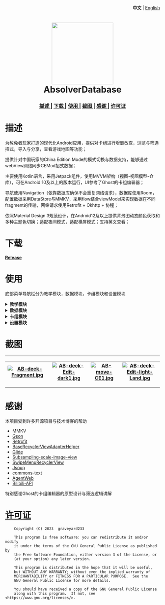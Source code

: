 <p align="right">
    <strong>中文</strong>
    <span> | </span>
    <a href="https://www.github.com/graveyard233/AbsolverDatabase/blob/master/README_EN.md">English</a>
</p>

<h1 align="center">
    <img src="https://i.postimg.cc/6QbkhKJy/AB-1.png" width="200">
    <br>AbsolverDatabase<br>
</h1>

<div align="center">
    <h3>
    <a href="https://github.com/graveyard233/AbsolverDatabase#描述">
    描述
    </a>
    <span> | </span>
    <a href="https://github.com/graveyard233/AbsolverDatabase#下载">
    下载
    </a>
    <span> | </span>
    <a href="https://github.com/graveyard233/AbsolverDatabase#使用">
    使用
    </a>
    <span> | </span>
    <a href="https://github.com/graveyard233/AbsolverDatabase#截图">
    截图
    </a>
    <span> | </span>
    <a href="https://github.com/graveyard233/AbsolverDatabase#感谢">
    感谢
    </a>
    <span> | </span>
    <a href="https://github.com/graveyard233/AbsolverDatabase#许可证">
    许可证
    </a>
    </h3>
</div>

# 描述

为赦免者玩家打造的现代化Android应用，提供对卡组进行增删改查，浏览与筛选招式，导入与分享，查看游戏地图等功能；

提供针对中国玩家的China Edition Mode的模式切换与数据支持，能够通过webView网络同步CEMod招式数据；

主要使用Kotlin语言，采用Jetpack组件，使用MVVM架构（视图-视图模型-仓库），可在Android 10及以上的版本运行，UI参考了Ghost的卡组编辑器；

导航使用Navigation（依靠数据库确保不会重复网络请求），数据库使用Room，配置数据采用DataStore与MMKV，采用flow结合viewModel来实现数据在不同fragment的传输，网络请求使用Retrofit + Okhttp + 协程；

依照Material Design 3规范设计，在Android12及以上提供背景图动态颜色获取和多种主题色切换；适配夜间模式，适配横屏模式；支持英文查看；

# 下载

[**Release**](https://github.com/graveyard233/AbsolverDatabase/releases)

# 使用

底部菜单导航栏分为教学模块，数据模块，卡组模块和设置模块
<details>
    <summary><strong>教学模块</strong></summary>
<p>默认浏览Ghost新手教学视频，点击顶部图片弹出弹窗，可切换列表。另一列表展示B站最新的赦免者相关视频，默认加载20个</p>
</details>

<details>
    <summary><strong>数据模块</strong></summary>
<p>默认展示地图界面，可放大缩小查看</p>
<p>调色板界面根据手机壁纸展示Material动态主题色</p>
<p>Tip界面展示游戏的一些数据</p>
</details>

<details>
    <summary><strong>卡组模块</strong></summary>
<h3>卡组浏览界面</h3>
<p>右侧按类别(徒手，拳套，剑)筛选数据库中的卡组，左侧列表展示此类卡组(按卡组更新时间降序排列)</p>
<p>点击卡组可进入卡组编辑界面</p>
<p>长按卡组可复制卡组代码</p>
<p>点击顶部图标可新建卡组</p>
<p>长按顶部图标可根据剪贴板内的代码复制卡组</p>
<p>侧滑卡组子项，点击(X)可以删除卡组</p>
<h3>卡组编辑界面</h3>
<p>本界面一切操作，不主动保存的话，不会写入数据库</p>
<p>长按招式框可删除框内招式(临时)</p>
<p>点击保存图标可以保存本次编辑(无法回滚)</p>
<p>点击招式图标可进入招式选择界面</p>
<p>长按空白区域可唤起底部弹窗，用于编辑卡组名等</p>
<h3>招式选择界面</h3>
<p>顶部为招式序列，长按序列内招式可将其删除</p>
<p>点击招式即进入选中框的编辑状态</p>
<p>中间部分为招式数据和初级筛选项，侧滑数据那栏可以打开高级筛选弹窗</p>
<p>底部为招式列表，按结束站架区分，若已使用则在图片左上角有图标提示(应用不处理重复选中的情况)</p>
</details>

<details>
    <summary><strong>设置模块</strong></summary>
<p>可用于了解项目仓库，应用版本和提交建议的方式</p>
<h3>基础设置界面</h3>
<p>设置应用各种基础配置，动态主题色仅在Android12及以上可用</p>
<p>如果觉得顶部的工具栏很难看，可以关闭[显示工具栏]，其仅提供导航功能</p>
<p>点击高级设置可进入高级设置界面</p>
<p>不推荐打开CEMod的更多数据展示开关，因为打开后会计算并调整UI，会造成明显的卡顿现象</p>
<h3>高级设置界面</h3>
<p>高斯模糊功能仅在Android12及以上可用</p>
<p>高级筛选可开启或停用高级筛选项，长按可拖动顺序，按从左到右，从上到下排序</p>
<h3>数据库相关界面</h3>
<p>除云端同步CEMod方法外，都是本地代码更新招式数据</p>
<p>云端同步CE数据是通过webView分析网页的方式获取数据，有失败的风险</p>
<h3>开发工具界面</h3>
<p>用于调整日志打印，写入等级，控制崩溃日志的界面</p>
</details>

# 截图

----
|[![AB-deck-Fragment.jpg](https://i.postimg.cc/9QdZ9dVy/AB-deck-Fragment.jpg)](https://postimg.cc/3kwk5Dkw)|[![AB-deck-Edit-dark1.jpg](https://i.postimg.cc/KYsVMknr/AB-deck-Edit-dark1.jpg)](https://postimg.cc/yJcvqNpk)|[![AB-move-CE1.jpg](https://i.postimg.cc/kgctj7HH/AB-move-CE1.jpg)](https://postimg.cc/Wdd3zcTm)|[![AB-deck-Edit-light-Land.jpg](https://i.postimg.cc/Rhhmw5Y2/AB-deck-Edit-light-Land.jpg)](https://postimg.cc/7GFjycwN)|
| --- | --- | --- | --- |
----

# 感谢

本项目受到许多开源项目与技术博客的帮助
- [MMKV](https://github.com/Tencent/MMKV)
- [Gson](https://github.com/google/gson)
- [Retrofit](https://github.com/square/retrofit)
- [BaseRecyclerViewAdapterHelper](https://github.com/CymChad/BaseRecyclerViewAdapterHelper)
- [Glide](https://github.com/bumptech/glide)
- [Subsampling-scale-image-view](https://github.com/davemorrissey/subsampling-scale-image-view)
- [SwipeMenuRecyclerView](https://github.com/aitsuki/SwipeMenuRecyclerView)
- [Jsoup](https://github.com/jhy/jsoup)
- [commons-text](https://central.sonatype.com/artifact/org.apache.commons/commons-text/1.10.0)
- [AgentWeb](https://github.com/Justson/AgentWeb)
- [Bilibili-API](https://github.com/SocialSisterYi/bilibili-API-collect)

特别感谢Ghost的卡组编辑器的原型设计与筛选逻辑讲解

# [许可证](https://github.com/graveyard233/AbsolverDatabase/blob/master/LICENSE)

        Copyright (C) 2023  graveyard233

        This program is free software: you can redistribute it and/or modify
        it under the terms of the GNU General Public License as published by
        the Free Software Foundation, either version 3 of the License, or
        (at your option) any later version.

        This program is distributed in the hope that it will be useful,
        but WITHOUT ANY WARRANTY; without even the implied warranty of
        MERCHANTABILITY or FITNESS FOR A PARTICULAR PURPOSE.  See the
        GNU General Public License for more details.

        You should have received a copy of the GNU General Public License
        along with this program.  If not, see <https://www.gnu.org/licenses/>.
